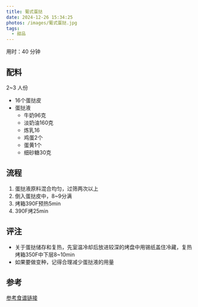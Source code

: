 ```yaml
---
title: 葡式蛋挞
date: 2024-12-26 15:34:25
photos: /images/葡式蛋挞.jpg
tags:
  - 甜品
---
```


用时：40 分钟

## 配料

2~3 人份

- 16个蛋挞皮
- 蛋挞液
  - 牛奶96克
  - 淡奶油160克
  - 炼乳16
  - 鸡蛋2个
  - 蛋黄1个
  - 细砂糖30克

<!--more-->

## 流程

1. 蛋挞液原料混合均匀，过筛两次以上
2. 倒入蛋挞皮中，8~9分满
3. 烤箱390F预热5min
4. 390F烤25min

## 评注

- 关于蛋挞储存和复热，先室温冷却后放进较深的烤盘中用锡纸盖住冷藏，复热烤箱350F中下层8~10min
- 如果要做变种，记得合理减少蛋挞液的用量

## 参考

[参考食谱链接](http://xhslink.com/a/1jHPPntwUVr2 "打开参考链接")
